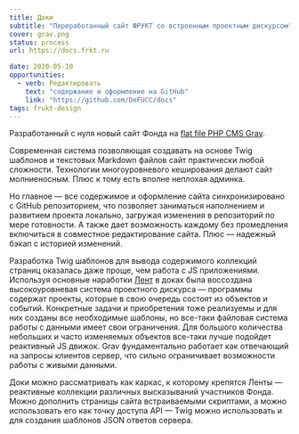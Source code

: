 ```yaml
---
title: Доки
subtitle: "Переработанный сайт ФРУКТ со встроенным проектным дискурсом"
cover: grav.png
status: process
url: https://docs.frkt.ru

date: 2020-05-10
opportunities:
  - verb: Редактировать
    text: "содержание и оформление на GitHub"
    link: "https://github.com/DeFUCC/docs"
tags: frukt-design
---
```


Разработанный с нуля новый сайт Фонда на [flat file PHP CMS Grav](https://getgrav.org).

Современная система позволяющая создавать на основе Twig шаблонов и текстовых Markdown файлов сайт практически любой сложности. Технологии многоуровневого кеширования делают сайт молниеносным. Плюс к тому есть вполне неплохая админка.

Но главное — все содержимое и оформление сайта синхронизировано с GitHub репозиторием, что позволяет заниматься наполнением и развитием проекта локально, загружая изменения в репозиторий по мере готовности. А также дает возможность каждому без промедления включиться в совместное редактирование сайта. Плюс — надежный бэкап с историей изменений.

Разработка Twig шаблонов для вывода содержимого коллекций страниц оказалась даже проще, чем работа с JS приложениями. Используя основные наработки [Лент](/designs/feeds/) в доках была воссоздана высокоуровневая система проектного дискурса — программы содержат проекты, которые в свою очередь состоят из объектов и событий. Конкретные задачи и приобретения тоже реализуемы и для них созданы все необходимые шаблоны, но все-таки файловая система работы с данными имеет свои ограничения. Для большого количества небольших и часто изменяемых объектов все-таки лучше подойдет реактивный JS движок. Grav фундаментально работает как отвечающий на запросы клиентов сервер, что сильно ограничивает возможности работы с живыми данными.

Доки можно рассматривать как каркас, к которому крепятся Ленты — реактивные коллекции различных высказываний участников Фонда. Можно дополнить страницы сайта встраиваемыми скриптами, а можно использовать его как точку доступа API — Twig можно использовать и для создания шаблонов JSON ответов сервера.
